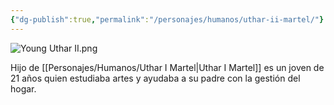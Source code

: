 ```yaml
---
{"dg-publish":true,"permalink":"/personajes/humanos/uthar-ii-martel/"}
---
```


![Young Uthar II.png](/img/user/Im%C3%A1genes/Young%20Uthar%20II.png)

Hijo de [[Personajes/Humanos/Uthar I Martel\|Uthar I Martel]] es un joven de 21 años quien estudiaba artes y ayudaba a su padre con la gestión del hogar. 